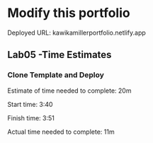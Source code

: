 # Modify this portfolio

Deployed URL: kawikamillerportfolio.netlify.app



## Lab05 -Time Estimates

### Clone Template and Deploy

Estimate of time needed to complete: 20m

Start time: 3:40

Finish time: 3:51

Actual time needed to complete: 11m
